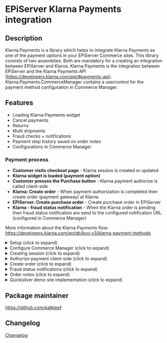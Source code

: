 EPiServer Klarna Payments integration
=============

## Description
Klarna.Payments is a library which helps to integrate Klarna Payments as one of the payment options in your EPiServer Commerce sites.
This library consists of two assemblies. Both are mandatory for a creating an integration between EPiServer and Klarna. 
Klarna.Payments is the integration between EPiServer and the Klarna Payments API (https://developers.klarna.com/api/#payments-api).
Klarna.Payments.CommerceManager contains a usercontrol for the payment method configuration in Commerce Manager.

## Features
* Loading Klarna Payments widget
* Cancel payments
* Returns
* Multi shipments
* Fraud checks + notifications
* Payment step history saved on order notes
* Configurations in Commerce Manager

### Payment process
- **Customer visits checkout page** - Klarna session is created or updated 
- **Klarna widget is loaded (payment option)**  
- **Customer presses the Purchase button**  - Klarna payment authorize is called client-side 
- **Klarna: Create order** - When payment authorization is completed then create order (payment gateway) at Klarna
- **EPiServer: Create purchase order** - Create purchase order in EPiServer
- **Klarna - fraud status notification** - When the Klarna order is pending then fraud status notification are send to the configured notification URL (configured in Commerce Manager)

More information about the Klarna Payments flow: https://developers.klarna.com/en/gb/kco-v3/klarna-payment-methods

<details>
  <summary>Setup (click to expand)</summary>

Start by installing NuGet packages (use [NuGet](http://nuget.episerver.com/)):

    Install-Package Klarna.Payments.v3

For the Commerce Manager site run the following package:

    Install-Package Klarna.Payments.CommerceManager.v3
</details>
<details>
  <summary>Configure Commerce Manager (click to expand)</summary>

Login into Commerce Manager and open **Administration -> Order System -> Payments**. Then click **New** and in **Overview** tab fill:

- **Name(*)**
- **System Keyword(*)** - KlarnaPayments (the integration will not work when something else is entered in this field)
- **Language(*)** - allows a specific language to be specified for the payment gateway
- **Class Name(*)** - choose **Klarna.Payments.KlarnaPaymentGateway**
- **Payment Class(*)** - choose **Mediachase.Commerce.Orders.OtherPayment**
- **IsActive** - **Yes**
- **Supports Recurring** - **No** - this Klarna Payments integration does not support recurring payments

(*) mandatory
- select shipping methods available for this payment

![Payment method settings](/docs/screenshots/payment-overview.PNG?raw=true "Payment method settings")

- navigate to parameters tab and fill out the Klarna configurations. Configurations are market specific so first select a market. (see screenshot below)

**Connection string**

Connection string configurations for the connection with the Klarna APi. See the Klarna documentation for the API endpoints: https://developers.klarna.com/api/#api-urls. Klarna API requires HTTPS.

**Widget settings**

Set the colors and border size for the Klarna widget. The Klarna logo should be placed by the developer somewhere on the checkout/payment page.

**Other settings**

After payment is completed the confirmation url must be called. This can be done with this method:
```csharp
var result = _klarnaPaymentsService.Complete(purchaseOrder);
if (result.IsRedirect)
{
    return Redirect(result.RedirectUrl);
}
```
Notification url is called by Klarna for fraud updates. See further in the documentation for an example implementation. The 'Send product and image URL' checkbox indicates if the product (in cart) page and image URL should be sent to Klarna. When the 'Use attachment' checkbox is checked the developer should send extra information to Klarna. See the Klarna documentation for more explanation: https://developers.klarna.com/en/se/kco-v2/checkout/use-cases.

The 'Pre-assesment' field indicates if customer information should be sent to Klarna prior to authorization. Klarna will review this information to verify if the customer can buy via Klarna. This option is only available in the U.S. market and will be ignored for all other markets. Below a code snippet for sending customer information. An implementation of the ISessionBuilder can be used for setting this information. The ISessionBuilder is explained later in this document.

```
sessionRequest.Customer = new Customer
{
    DateOfBirth = "1980-01-01",
    Gender = "Male",
    LastFourSsn = "1234"
};
```

![Payment method settings](/docs/screenshots/payment-parameters.PNG?raw=true "Payment method parameters")

**Note: If the parameters tab is empty (or gateway class is missing), make sure you have installed the commerce manager nuget (see above)**

- In the **Markets** tab select a market for which this payment will be available.
</details>

<details>
  <summary>Creating session (click to expand)</summary>

A session at Klarna should be created when the visitor is on the checkout page. The CreateOrUpdateSession method will create a new session when it does not exists or update the current one. This method also accepts an optional parameter of the type IDictionary<string, object>. This parameter can be used to pass extra information that can be used in the session builder.

```
await _klarnaPaymentsService.CreateOrUpdateSession(Cart);
```

It's possible to create an implementation of the ISessionBuilder. The Build method is called after all default values are set. This way the developer is able to override values or set missing values. The includePersonalInformation parameter indicates if personal information can be sent to Klarna. There are some restrictions for certain countries. For example, countries in the EU can only send personal information on the last step of the payment process. Below an example implementation of a DemoSessionBuilder.

```
public class DemoSessionBuilder : ISessionBuilder
{
        public Session Build(Session session, ICart cart, PaymentsConfiguration configuration, IDictionary<string, object> dic = null, bool includePersonalInformation = false)
    {
        if (includePersonalInformation && paymentsConfiguration.CustomerPreAssessment)
        {
            session.Customer = new Customer
            {
                DateOfBirth = "1980-01-01",
                Gender = "Male",
                LastFourSsn = "1234"
            };
        }
        session.MerchantReference2 = "12345";

        if (configuration.UseAttachments)
        {
            var converter = new IsoDateTimeConverter
            {
                DateTimeFormat = "yyyy'-'MM'-'dd'T'HH':'mm':'ss'Z'"
            };

            var customerAccountInfos = new List<Dictionary<string, object>>
            {
                new Dictionary<string, object>
                {
                    { "unique_account_identifier",  "Test Testperson" },
                    { "account_registration_date", DateTime.Now },
                    { "account_last_modified", DateTime.Now }
                }
            };

            var emd = new Dictionary<string, object>
            {
                { "customer_account_info", customerAccountInfos}
            };

            session.Attachment = new Attachment
            {
                ContentType = "application/vnd.klarna.internal.emd-v2+json",
                Body = JsonConvert.SerializeObject(emd, converter)
            };
        }
        return session;
    }
}
```

The following properties are set by default (read from current cart and payment method configurations):
- **PurchaseCountry**
- **MerchantUrl.Confirmation**
- **MerchantUrl.Notification**
- **Options**
- **OrderAmount**
- **PurchaseCurrency**
- **Locale**
- **OrderLines**
- **ShippingAddress**
- **BillingAddress**

Read more about the different parameters: https://developers.klarna.com/api/#payments-api-create-a-new-session.

When the 'Use attachment' checkbox is checked extra information can be send to Klarna. The code snippet above (DemoSessionBuilder) shows an example how you can implement this. Full documentation about this topic can be found here: https://developers.klarna.com/en/se/kco-v2/checkout/use-cases

</details>

<details>
  <summary>Authorize payment client-side (click to expand)</summary>

The last step just before creating an order is to do an [authorization call](https://developers.klarna.com/en/gb/kco-v3/klarna-payment-methods/3-authorize). In this call we will provide Klarna with any missing personal information (which might be missing due to legislation). Up until now no personal information might have been synced to Klarna, which makes risk assessment quite hard to accomplish. During the authorize call we provide Klarna with the required personal information (billing-/shipping address, customer info). Klarna will conduct a full risk assessment after which it will provide immediate feedback, which is described on the previously linked [docs](https://developers.klarna.com/en/gb/kco-v3/klarna-payment-methods/3-authorize).
As Quicksilver supports both authenticated and anonymous checkout, we have multiple ways to retrieve personal information for the current customer.

Ways to retrieve personal information (PI):
- Authenticated user
    - In this case we expect that (most of) the personal information exists server side. We do an api call to the provided KlarnaPaymentController (url: "/klarnaapi/personal") to retrieve personal information. Due to the way the Quicksilver checkout process is set up, we have to provide the currently selected billing address id; because it is not stored server side (yet). 
- Anonymous user
    - In this case we expect that no information exists server side. We retrieve personal information from form fields and use that to populate the object with personal information. 

If anything goes wrong it could be that the Klarna widget will display a pop-up, allowing the user to recover from any errors. In case of non-recoverable error(s); the widget should be hidden and we should inform the user to select a different payment method. The happy flow (no errors) would mean that we will retrieve an authorization token from Klarna and can continue with the checkout process.
Receiving an authorization token means that the risk assessment succeeded and we're able to complete the order. The authorization token is provided during the form post to Epi (purchase). This authorization token is important because it allows us to make sure no changes were made client side (as you can change the cart items in the authorization call as well).

Checkout flow:
- Server side - During checkout we use the CreateOrUpdateSession to update the session at Klarna (this does not contain any PI)
- Client side - When the user clicks on 'Place order' we use the Klarna javascript library to do an authorize call, providing the necessary PI.
    - If authorize succeeds we receive an authorization token, which we add to the checkout form and pass on to our server
    - If authorize fails, for example if there are no offers based on the user's personal info, we flip a boolean on the user's cart server side. That boolean will allow the CreateOrUpdateSession to send PI to Klarna in any subsequent call (IKlarnaPaymentsService - AllowedToSharePersonalInformation). 
- Server side - After authorize we take our cart and create another 'clean' session based on the information we have (which is our 'truth'), using this session and the authorization token we can create an order in Klarna.
    - If creating an order fails, the authorize request has been tampered with and the payment fails
    
 In your own implementation you can use Checkout.Klarna.js as a reference implementation. The existing Checkout.js has been modified slightly in order to 1. (re-)load the Klarna widget after updating the order summary and 2. do an authorization call to epi on 'jsCheckoutForm' submit.
</details>

<details>
  <summary>Create order (click to expand)</summary>

The KlarnaPaymentGateway will create an order at Klarna when the authorization (client-side) is done. The ISessionBuilder is called again to override the default values or set other extra values when necessary. When the Gateway returns true (indicating the payment is processed) a PurchaseOrder can be created. This should be done by the developer, the QuickSilver demo site contains an example implementation. 
</details>

<details>
  <summary>Fraud status notifications (click to expand)</summary>
  
In Commerce Manager the notification URL can be configured. Klarna will call this URL for notifications for an orders that needs an additional review (fraud reasons). The IKlarnaPaymentsService includes a method for handling fraud notifications. Below an example implementation.

```
[Route("fraud/")]
[AcceptVerbs("Post")]
[HttpPost]
public IHttpActionResult FraudNotification()
{
    var requestParams = Request.Content.ReadAsStringAsync().Result;

    _log.Error("KlarnaPaymentController.FraudNotification called: " + requestParams);

    if (!string.IsNullOrEmpty(requestParams))
    {
        var notification = JsonConvert.DeserializeObject<NotificationModel>(requestParams);

        _klarnaPaymentsService.FraudUpdate(notification);
    }
    return Ok();
}

When a payment needs an additional review, the payment in EPiServer is set to the status PENDING and the order to ONHOLD. When the fraud status callback URL is called and the payment is accepted the payment status will be set to PROCESSED and the order to ONHOLD. If the payment is rejected by Klarna the payment status is set to FAILED.
```
</details>

<details>
  <summary>Order notes (click to expand)</summary>
  
The KlarnaPaymentGateway save notes about payment updates at the order.

![Order notes](/docs/screenshots/order-notes.PNG?raw=true "Order notes")
</details>

<details>
  <summary>Quicksilver demo site implementation (click to expand)</summary>
  
This repository includes the Quicksilver demo site (https://github.com/Geta/Klarna/tree/master/demo) which contains an example implementation of this package. The following steps are done for implementing this package.
- Load Klarna api.js on [Layout.cshtml](/demo/Sources/EPiServer.Reference.Commerce.Site/Views/Shared/_Layout.cshtml#L87)
- Implement [Checkout.Klarna.js](/demo/Sources/EPiServer.Reference.Commerce.Site/Scripts/js/Checkout.Klarna.js) 
- [Reload the Klarna widget](/demo/Sources/EPiServer.Reference.Commerce.Site/Scripts/js/Checkout.js#L167) each time something changed on the checkout page
- [Execute authorization](/demo/Sources/EPiServer.Reference.Commerce.Site/Scripts/js/Checkout.js#L14) at Klarna when Purchase button is clicked
- Implement [API controller](/demo/Sources/EPiServer.Reference.Commerce.Site/Features/Checkout/Controllers/KlarnaPaymentController.cs)
    - [Get personal information](/demo/Sources/EPiServer.Reference.Commerce.Site/Features/Checkout/Controllers/KlarnaPaymentController.cs#L39) for the authorization call. See the section 'Call authorize client-side' for more explanation.
    - Check [if the personal information can be shared](/demo/Sources/EPiServer.Reference.Commerce.Site/Features/Checkout/Controllers/KlarnaPaymentController.cs#L55). See the section 'Call authorize client-side' for more explanation.
    - Endpoint for [fraud notifications](/demo/Sources/EPiServer.Reference.Commerce.Site/Features/Checkout/Controllers/KlarnaPaymentController.cs#L69) pushed by Klarna. This URL can be configured in Commerce Manager, see the 'Configure Commerce Manager' section.
- Add [KlarnaPaymentsPaymentMethod.cshtml](/demo/Sources/EPiServer.Reference.Commerce.Site/Views/Shared/_KlarnaPaymentsPaymentMethod.cshtml) view
- Add [KlarnaPaymentMethodsConfirmation.cshtml](/demo/Sources/EPiServer.Reference.Commerce.Site/Views/Shared/_KlarnaPaymentsConfirmation.cshtml) view
- Create [KlarnaPaymentsPaymentMethod](/demo/Sources/EPiServer.Reference.Commerce.Site/Features/Payment/PaymentMethods/KlarnaPaymentsPaymentMethod.cs)
    - [Set the payment status to pending](/demo/Sources/EPiServer.Reference.Commerce.Site/Features/Payment/PaymentMethods/KlarnaPaymentsPaymentMethod.cs#L41) when the fraud status is pending     
- Create [KlarnaPaymentsViewModel](/demo/Sources/EPiServer.Reference.Commerce.Site/Features/Payment/ViewModels/KlarnaPaymentsViewModel.cs)
- [Return KlarnaViewModel](/demo/Sources/EPiServer.Reference.Commerce.Site/Features/Payment/ViewModels/PaymentMethodViewModelResolver.cs) in PaymentMethodViewModelResolver
- [Define Authorization token property](/demo/Sources/EPiServer.Reference.Commerce.Site/Features/Checkout/ViewModels/CheckoutViewModel.cs#L73) on view model, add hiddenfield on [Single-](/demo/Sources/EPiServer.Reference.Commerce.Site/Views/Checkout/SingleShipmentCheckout.cshtml#L87) and [MultiShipmentCheckout.cshtml](/demo/Sources/EPiServer.Reference.Commerce.Site/Views/Checkout/MultiShipmentCheckout.cshtml#L67)
- [Set authorization token](/demo/Sources/EPiServer.Reference.Commerce.Site/Features/Checkout/Services/CheckoutService.cs#L109) on payment object. This should be done before calling the payment gateway - cart.ProcessPayments(_paymentProcessor, _orderGroupCalculator);
- Call CreateOrUpdateSession method in the [Index](/demo/Sources/EPiServer.Reference.Commerce.Site/Features/Checkout/Controllers/CheckoutController.cs#L84), [Update](/demo/Sources/EPiServer.Reference.Commerce.Site/Features/Checkout/Controllers/CheckoutController.cs#L116) and [ChangeAddress](/demo/Sources/EPiServer.Reference.Commerce.Site/Features/Checkout/Controllers/CheckoutController.cs#L123) action of the CheckoutController
- Call the CompleteAndRedirect to [redirect](/demo/Sources/EPiServer.Reference.Commerce.Site/Features/Checkout/Controllers/CheckoutController.cs#L221) the visitor to the confirmation page after creating a PurchaseOrder

Note: if you're not using serialized carts you need to set the OrderNumberMethod property on the cart like below code snippet. This package contains an implementation of the IOrderNumberGenerator. During payment authorization (so before a purchase order is created) it's mandatory to send the order number to Klarna. The custom implementation in the package generates an order number and saves it on the cart. When the SaveAsPurchaseOrder method is called the implementation will return the generated order number from the cart. 

```
if (cart is Mediachase.Commerce.Orders.Cart) // old (not serialized) carts don't use the IOrderNumberGenerator
{
    var orderNumberGenerator = ServiceLocator.Current.GetInstance<IOrderNumberGenerator>();
    ((Mediachase.Commerce.Orders.Cart)cart).OrderNumberMethod = orderNumberGenerator.GenerateOrderNumber;
}
```
</details>

## Package maintainer
https://github.com/patkleef

## Changelog
[Changelog](../../CHANGELOG.md)
